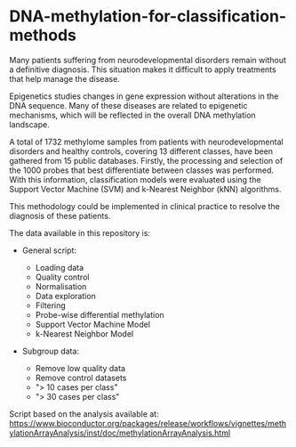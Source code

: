 # DNA-methylation-for-classification-methods
Many patients suffering from neurodevelopmental disorders remain without a definitive diagnosis. This situation makes it difficult to apply treatments that help manage the disease.

Epigenetics studies changes in gene expression without alterations in the DNA sequence. Many of these diseases are related to epigenetic mechanisms, which will be reflected in the overall DNA methylation landscape.

A total of 1732 methylome samples from patients with neurodevelopmental disorders and healthy controls, covering 13 different classes, have been gathered from 15 public databases. Firstly, the processing and selection of the 1000 probes that best differentiate between classes was performed. With this information, classification models were evaluated using the Support Vector Machine (SVM) and k-Nearest Neighbor (kNN) algorithms.

This methodology could be implemented in clinical practice to resolve the diagnosis of these patients.

The data available in this repository is:
- General script:
  - Loading data
  - Quality control
  - Normalisation
  - Data exploration
  - Filtering
  - Probe-wise differential methylation
  - Support Vector Machine Model
  - k-Nearest Neighbor Model
  
- Subgroup data:
  - Remove low quality data
  - Remove control datasets
  - "> 10 cases per class"
  - "> 30 cases per class"

Script based on the analysis available at: https://www.bioconductor.org/packages/release/workflows/vignettes/methylationArrayAnalysis/inst/doc/methylationArrayAnalysis.html
